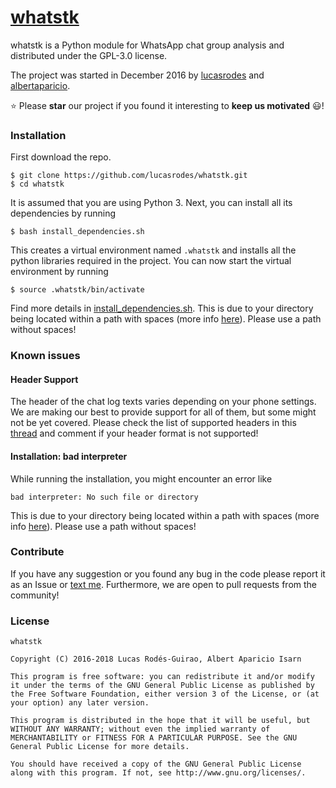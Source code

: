 # [whatstk](http://lucasrodes.github.io/whatstk)

whatstk is a Python module for WhatsApp chat group analysis and distributed under the GPL-3.0 license.

The project was started in December 2016 by [lucasrodes](https://github.com/lucasrodes) and [albertaparicio](https://github.com/albertaparicio).

:star: Please **star** our project if you found it interesting to **keep us motivated** :smiley:!
### Installation

First download the repo.
```
$ git clone https://github.com/lucasrodes/whatstk.git
$ cd whatstk
```

It is assumed that you are using Python 3. Next, you can install all its dependencies by running

```
$ bash install_dependencies.sh
```

This creates a virtual environment named `.whatstk` and installs all the python libraries required in the project. You can now
start the virtual environment by running

```
$ source .whatstk/bin/activate
```


Find more details in [install_dependencies.sh](install_dependencies.sh).
This is due to your directory being located within a path with spaces (more info [here](https://stackoverflow.com/questions/7911003/cant-install-via-pip-with-virtualenv)). Please use a path without spaces!

### Known issues

#### Header Support
The header of the chat log texts varies depending on your phone settings. We are making our best to provide support for all of them, but some might not be yet covered. Please check the list of supported headers in this [thread](https://github.com/lucasrodes/whatstk/issues/7) and comment if your header format is not supported!

#### Installation: bad interpreter
While running the installation, you might encounter an error like 

```
bad interpreter: No such file or directory
```

This is due to your directory being located within a path with spaces (more info [here](https://stackoverflow.com/questions/7911003/cant-install-via-pip-with-virtualenv)). Please use a path without spaces!

### Contribute
If you have any suggestion or you found any bug in the code please report it as an Issue or [text me](mailto:lucasrg@kth.se). Furthermore, we are open to pull requests from the community!

### License

```
whatstk

Copyright (C) 2016-2018 Lucas Rodés-Guirao, Albert Aparicio Isarn

This program is free software: you can redistribute it and/or modify it under the terms of the GNU General Public License as published by the Free Software Foundation, either version 3 of the License, or (at your option) any later version.

This program is distributed in the hope that it will be useful, but WITHOUT ANY WARRANTY; without even the implied warranty of MERCHANTABILITY or FITNESS FOR A PARTICULAR PURPOSE. See the GNU General Public License for more details.

You should have received a copy of the GNU General Public License along with this program. If not, see http://www.gnu.org/licenses/.
```

